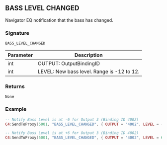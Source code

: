 ## BASS LEVEL CHANGED

Navigator EQ notification that the bass has changed.


### Signature

`BASS_LEVEL_CHANGED`


| Parameter | Description |
| --- | --- |
| int | OUTPUT: OutputBindingID |
| int | LEVEL: New bass level. Range is -12 to 12. |


### Returns

`None`


### Example

```lua
-- Notify Bass Level is at -6 for Output 3 (Binding ID 4002)
C4:SendToProxy(5001, "BASS_LEVEL_CHANGED", { OUTPUT = "4002", LEVEL = -6 }, "NOTIFY") 

-- Notify Bass Level is at +6 for Output 3 (Binding ID 4002)
C4:SendToProxy(5001, "BASS_LEVEL_CHANGED", { OUTPUT = "4002", LEVEL = 6 }, "NOTIFY")
```
